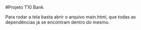 #Projeto T10 Bank

Para rodar a tela basta abrir o arquivo main.html, que todas as dependências já se encontram dentro do mesmo.
